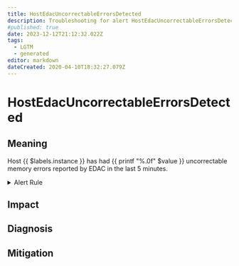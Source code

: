 ```yaml
---
title: HostEdacUncorrectableErrorsDetected
description: Troubleshooting for alert HostEdacUncorrectableErrorsDetected
#published: true
date: 2023-12-12T21:12:32.022Z
tags: 
  - LGTM
  - generated
editor: markdown
dateCreated: 2020-04-10T18:32:27.079Z
---
```


# HostEdacUncorrectableErrorsDetected

## Meaning
[//]: # "Short paragraph that explains what the alert means"
Host {{ $labels.instance }} has had {{ printf "%.0f" $value }} uncorrectable memory errors reported by EDAC in the last 5 minutes.

<details>
  <summary>Alert Rule</summary>

{{% rule "host-and-hardware/node-exporter.yml" "HostEdacUncorrectableErrorsDetected" %}}

{{% comment %}}

```yaml
alert: HostEdacUncorrectableErrorsDetected
expr: (node_edac_uncorrectable_errors_total > 0) * on(instance) group_left (nodename) node_uname_info{nodename=~".+"}
for: 0m
labels:
    severity: warning
annotations:
    summary: Host EDAC Uncorrectable Errors detected (instance {{ $labels.instance }})
    description: |-
        Host {{ $labels.instance }} has had {{ printf "%.0f" $value }} uncorrectable memory errors reported by EDAC in the last 5 minutes.
          VALUE = {{ $value }}
          LABELS = {{ $labels }}
    runbook: https://github.com/srerun/prometheus-alerts/blob/main/content/runbooks/node-exporter/HostEdacUncorrectableErrorsDetected.md

```

{{% /comment %}}

</details>


## Impact
[//]: # "What could / will happen if the alert is not addressed"



## Diagnosis
[//]: # "Steps to take to identify the cause of the problem"



## Mitigation
[//]: # "The steps necessary to resolve the alert"
